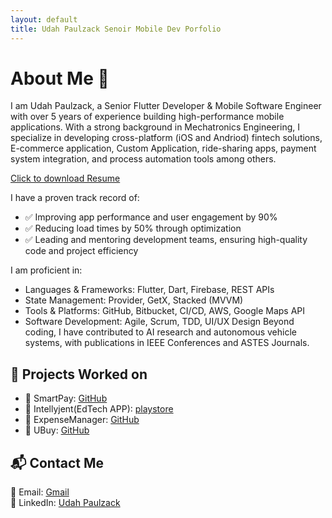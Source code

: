 ```yaml
---
layout: default
title: Udah Paulzack Senoir Mobile Dev Porfolio
---
```


# About Me 🚀
I am Udah Paulzack, a Senior Flutter Developer & Mobile Software Engineer with over 5 years of experience building high-performance mobile applications. With a strong background in Mechatronics Engineering, I specialize in developing cross-platform (iOS and Andriod) fintech solutions, E-commerce application, Custom Application, ride-sharing apps, payment system integration, and process automation tools among others.

[Click to download Resume](https://drive.google.com/file/d/1-ItB08siBE7NXX_yWUkC9jOL5Wt3RdDs/view?usp=sharing)


I have a proven track record of:
- ✅ Improving app performance and user engagement by 90%
- ✅ Reducing load times by 50% through optimization
- ✅ Leading and mentoring development teams, ensuring high-quality code and project efficiency

I am proficient in:
- Languages & Frameworks: Flutter, Dart, Firebase, REST APIs
- State Management: Provider, GetX, Stacked (MVVM)
- Tools & Platforms: GitHub, Bitbucket, CI/CD, AWS, Google Maps API
- Software Development: Agile, Scrum, TDD, UI/UX Design
Beyond coding, I have contributed to AI research and autonomous vehicle systems, with publications in IEEE Conferences and ASTES Journals.

## 📂 Projects Worked on
- 🔹 SmartPay: [GitHub](https://github.com/Zackcodder/smartpay.git)
- 🔹 Intellyjent(EdTech APP): [playstore](https://play.google.com/store/apps/details?id=com.intellyjent.intellyjent&hl=en)
- 🔹 ExpenseManager: [GitHub](https://github.com/Zackcodder/Expenses_Manager.git)
- 🔹 UBuy: [GitHub](https://github.com/Zackcodder/Ubuy.git)

## 📬 Contact Me
📧 Email: [Gmail](mailto:zacktech56@gmail.com.com)  
🔗 LinkedIn: [Udah Paulzack](https://www.linkedin.com/in/paul-udah/)
